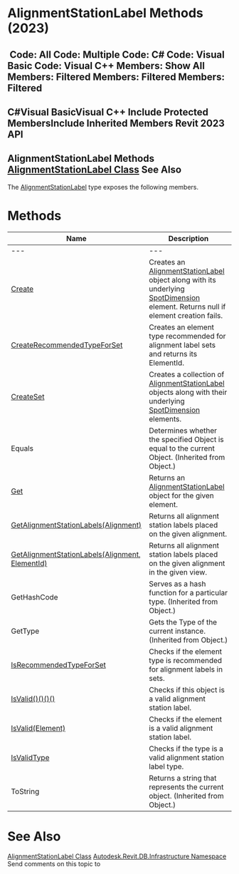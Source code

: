 # AlignmentStationLabel Methods (2023)

﻿
 Code: All Code: Multiple Code: C# Code: Visual Basic Code: Visual C++  Members: Show All Members: Filtered Members: Filtered Members: Filtered   
---  
C#Visual BasicVisual C++
Include Protected MembersInclude Inherited Members
Revit 2023 API  
---  
AlignmentStationLabel Methods  
[AlignmentStationLabel Class](5c51c34b-8b34-99fe-d8c6-b6f1ba7caba7.md "AlignmentStationLabel Class") See Also  
---  
The [AlignmentStationLabel](5c51c34b-8b34-99fe-d8c6-b6f1ba7caba7.md "AlignmentStationLabel Class") type exposes the following members.
# Methods
| Name | Description |
| --- | --- |
| --- | --- | --- |
| [Create](eb69d2d4-5a55-6402-ae7b-d1049fdba2d4.md "Create Method") | Creates an [AlignmentStationLabel](5c51c34b-8b34-99fe-d8c6-b6f1ba7caba7.md "AlignmentStationLabel Class") object along with its underlying [SpotDimension](f3c633ac-1595-cb8d-5c1b-66eb3eefb433.md "SpotDimension Class") element. Returns null if element creation fails. |
| [CreateRecommendedTypeForSet](39150210-06f8-595d-d255-879d7e2e25e3.md "CreateRecommendedTypeForSet Method") | Creates an element type recommended for alignment label sets and returns its ElementId. |
| [CreateSet](bbb3fb20-cbc6-f6aa-cc23-ae7ad73747b3.md "CreateSet Method") | Creates a collection of [AlignmentStationLabel](5c51c34b-8b34-99fe-d8c6-b6f1ba7caba7.md "AlignmentStationLabel Class") objects along with their underlying [SpotDimension](f3c633ac-1595-cb8d-5c1b-66eb3eefb433.md "SpotDimension Class") elements. |
| Equals | Determines whether the specified Object is equal to the current Object. (Inherited from Object.) |
| [Get](f13fa262-5cd2-8bf8-ca0f-ed6c4768c129.md "Get Method") | Returns an [AlignmentStationLabel](5c51c34b-8b34-99fe-d8c6-b6f1ba7caba7.md "AlignmentStationLabel Class") object for the given element. |
| [GetAlignmentStationLabels(Alignment)](0cae55cf-ef69-817a-d284-65f2141761f9.md "GetAlignmentStationLabels Method \(Alignment\)") | Returns all alignment station labels placed on the given alignment. |
| [GetAlignmentStationLabels(Alignment, ElementId)](e078bd76-8b9d-d02b-5fb7-ddfafa988f65.md "GetAlignmentStationLabels Method \(Alignment, ElementId\)") | Returns all alignment station labels placed on the given alignment in the given view. |
| GetHashCode | Serves as a hash function for a particular type.  (Inherited from Object.) |
| GetType | Gets the Type of the current instance. (Inherited from Object.) |
| [IsRecommendedTypeForSet](df3f1355-5c15-5665-23e6-520ce91c8815.md "IsRecommendedTypeForSet Method") | Checks if the element type is recommended for alignment labels in sets. |
| [IsValid()()()()](6bf584e2-0e6c-418a-e1e4-8d1ea21554a8.md "IsValid Method") | Checks if this object is a valid alignment station label. |
| [IsValid(Element)](0e2a45b1-c04d-280b-bd73-588a7370245e.md "IsValid Method \(Element\)") | Checks if the element is a valid alignment station label. |
| [IsValidType](ff11b964-e6e7-9dad-fbf1-461244fcf010.md "IsValidType Method") | Checks if the type is a valid alignment station label type. |
| ToString | Returns a string that represents the current object. (Inherited from Object.) |

# See Also
[AlignmentStationLabel Class](5c51c34b-8b34-99fe-d8c6-b6f1ba7caba7.md "AlignmentStationLabel Class")
[Autodesk.Revit.DB.Infrastructure Namespace](cedea963-42a0-acf8-0f0e-5477c4212ae9.md "Autodesk.Revit.DB.Infrastructure Namespace")
Send comments on this topic to 